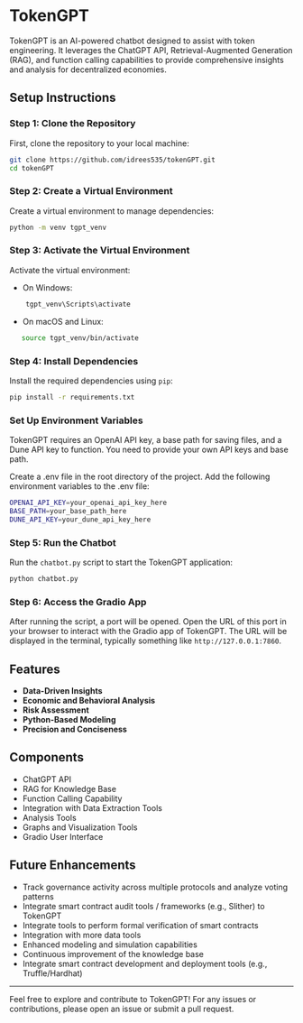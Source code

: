 # TokenGPT

TokenGPT is an AI-powered chatbot designed to assist with token engineering. It leverages the ChatGPT API, Retrieval-Augmented Generation (RAG), and function calling capabilities to provide comprehensive insights and analysis for decentralized economies.

## Setup Instructions

### Step 1: Clone the Repository

First, clone the repository to your local machine:

```bash
git clone https://github.com/idrees535/tokenGPT.git
cd tokenGPT
```

### Step 2: Create a Virtual Environment

Create a virtual environment to manage dependencies:

```bash
python -m venv tgpt_venv
```

### Step 3: Activate the Virtual Environment

Activate the virtual environment:

- On Windows:
```bash
    tgpt_venv\Scripts\activate
```

- On macOS and Linux:
 ```bash
    source tgpt_venv/bin/activate
```

### Step 4: Install Dependencies

Install the required dependencies using `pip`:

```bash
pip install -r requirements.txt
```
### Set Up Environment Variables
TokenGPT requires an OpenAI API key, a base path for saving files, and a Dune API key to function. You need to provide your own API keys and base path.

Create a .env file in the root directory of the project.
Add the following environment variables to the .env file:

```bash
OPENAI_API_KEY=your_openai_api_key_here
BASE_PATH=your_base_path_here
DUNE_API_KEY=your_dune_api_key_here
```
### Step 5: Run the Chatbot

Run the `chatbot.py` script to start the TokenGPT application:

```bash
python chatbot.py
```

### Step 6: Access the Gradio App

After running the script, a port will be opened. Open the URL of this port in your browser to interact with the Gradio app of TokenGPT. The URL will be displayed in the terminal, typically something like `http://127.0.0.1:7860`.

## Features

- **Data-Driven Insights**
- **Economic and Behavioral Analysis**
- **Risk Assessment**
- **Python-Based Modeling**
- **Precision and Conciseness**

## Components

- ChatGPT API
- RAG for Knowledge Base
- Function Calling Capability
- Integration with Data Extraction Tools
- Analysis Tools
- Graphs and Visualization Tools
- Gradio User Interface

## Future Enhancements

- Track governance activity across multiple protocols and analyze voting patterns
- Integrate smart contract audit tools / frameworks (e.g., Slither) to TokenGPT
- Integrate tools to perform formal verification of smart contracts
- Integration with more data tools
- Enhanced modeling and simulation capabilities
- Continuous improvement of the knowledge base
- Integrate smart contract development and deployment tools (e.g., Truffle/Hardhat)

---

Feel free to explore and contribute to TokenGPT! For any issues or contributions, please open an issue or submit a pull request.